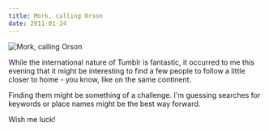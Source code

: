 ```yaml
---
title: Mork, calling Orson
date: 2011-01-24
---
```


![Mork, calling Orson](https://source.unsplash.com/0gkw_9fy0eQ/1600x900)

While the international nature of Tumblr is fantastic, it occurred to me this evening that it might be interesting to find a few people to follow a little closer to home - you know, like on the same continent.

Finding them might be something of a challenge. I'm guessing searches for keywords or place names might be the best way forward.

Wish me luck!